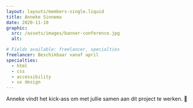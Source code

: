 ```yaml
---
layout: layouts/members-single.liquid
title: Anneke Sinnema
date: 2020-11-10
graphic:
  src: /assets/images/banner-conference.jpg
  alt:

# Fields available: freelancer, specialties
freelancer: Beschikbaar vanaf april
specialties: 
  - html 
  - css
  - accessibility
  - ux design
---
```


Anneke vindt het kick-ass om met jullie samen aan dit project te werken. 🙌
